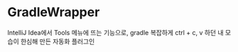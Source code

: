 # GradleWrapper
IntelliJ Idea에서 Tools 메뉴에 뜨는 기능으로, gradle 복잡하게 ctrl + c, v 하던 내 모습이 한심해 만든 자동화 플러그인
